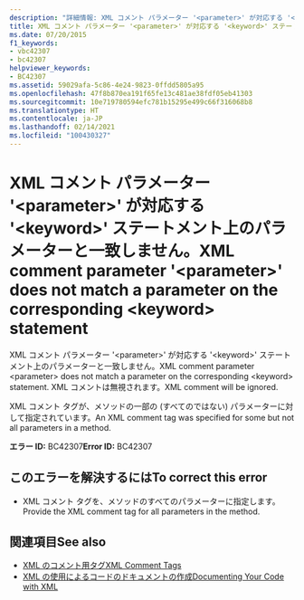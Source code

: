 ```yaml
---
description: "詳細情報: XML コメント パラメーター '<parameter>' が対応する '<keyword>' ステートメント上のパラメーターと一致しません"
title: XML コメント パラメーター '<parameter>' が対応する '<keyword>' ステートメント上のパラメーターと一致しません。
ms.date: 07/20/2015
f1_keywords:
- vbc42307
- bc42307
helpviewer_keywords:
- BC42307
ms.assetid: 59029afa-5c86-4e24-9823-0ffdd5805a95
ms.openlocfilehash: 47f8b870ea191f65fe13c481ae38fdf05eb41303
ms.sourcegitcommit: 10e719780594efc781b15295e499c66f316068b8
ms.translationtype: HT
ms.contentlocale: ja-JP
ms.lasthandoff: 02/14/2021
ms.locfileid: "100430327"
---
```

# <a name="xml-comment-parameter-parameter-does-not-match-a-parameter-on-the-corresponding-keyword-statement"></a><span data-ttu-id="0c597-103">XML コメント パラメーター '\<parameter>' が対応する '\<keyword>' ステートメント上のパラメーターと一致しません。</span><span class="sxs-lookup"><span data-stu-id="0c597-103">XML comment parameter '\<parameter>' does not match a parameter on the corresponding \<keyword> statement</span></span>

<span data-ttu-id="0c597-104">XML コメント パラメーター '\<parameter>' が対応する '\<keyword>' ステートメント上のパラメーターと一致しません。</span><span class="sxs-lookup"><span data-stu-id="0c597-104">XML comment parameter \<parameter> does not match a parameter on the corresponding \<keyword> statement.</span></span> <span data-ttu-id="0c597-105">XML コメントは無視されます。</span><span class="sxs-lookup"><span data-stu-id="0c597-105">XML comment will be ignored.</span></span>  
  
 <span data-ttu-id="0c597-106">XML コメント タグが、メソッドの一部の (すべてのではない) パラメーターに対して指定されています。</span><span class="sxs-lookup"><span data-stu-id="0c597-106">An XML comment tag was specified for some but not all parameters in a method.</span></span>  
  
 <span data-ttu-id="0c597-107">**エラー ID:** BC42307</span><span class="sxs-lookup"><span data-stu-id="0c597-107">**Error ID:** BC42307</span></span>  
  
## <a name="to-correct-this-error"></a><span data-ttu-id="0c597-108">このエラーを解決するには</span><span class="sxs-lookup"><span data-stu-id="0c597-108">To correct this error</span></span>  
  
- <span data-ttu-id="0c597-109">XML コメント タグを、メソッドのすべてのパラメーターに指定します。</span><span class="sxs-lookup"><span data-stu-id="0c597-109">Provide the XML comment tag for all parameters in the method.</span></span>  
  
## <a name="see-also"></a><span data-ttu-id="0c597-110">関連項目</span><span class="sxs-lookup"><span data-stu-id="0c597-110">See also</span></span>

- [<span data-ttu-id="0c597-111">XML のコメント用タグ</span><span class="sxs-lookup"><span data-stu-id="0c597-111">XML Comment Tags</span></span>](../language-reference/xmldoc/index.md)
- [<span data-ttu-id="0c597-112">XML の使用によるコードのドキュメントの作成</span><span class="sxs-lookup"><span data-stu-id="0c597-112">Documenting Your Code with XML</span></span>](../programming-guide/program-structure/documenting-your-code-with-xml.md)
